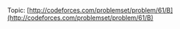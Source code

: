 Topic: [http://codeforces.com/problemset/problem/61/B](http://codeforces.com/problemset/problem/61/B)
